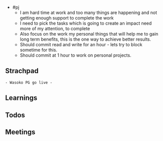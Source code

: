 - #pj
	- I am hard time at work and too many things are happening and not getting enough support to complete the work
	- I need to pick the tasks which is going to create an impact need more of my attention, to complete
	- Also focus on the work my personal things that will help me to gain long term benefits, this is the one way to achieve better results.
	- Should commit read and write for an hour - lets try to block sometime for this.
	- Should commit at 1 hour to work on personal projects.
## Strachpad
	- Wasoko PG go live -
## Learnings
## Todos
## Meetings
